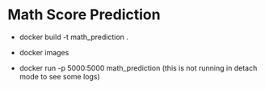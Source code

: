 # Math Score Prediction
- docker build -t math_prediction .

- docker images

- docker run -p 5000:5000 math_prediction (this is not running in detach mode to see some logs)


